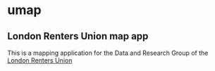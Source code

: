 # umap
## London Renters Union map app
This is a mapping application  for the Data and Research Group of the [London Renters Union](https://londonrentersunion.org)
